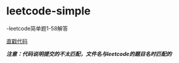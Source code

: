 # leetcode-simple

-leetcode简单题1-58解答

[直戳代码](https://github.com/dddkyi/leetcode-simple/tree/master/src/main/leetcode/leetcode)  

***注意：代码说明提交的不太匹配，文件名与leetcode的题目名时匹配的***
